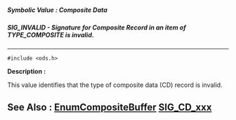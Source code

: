 ##### Symbolic Value : Composite Data
##### SIG_INVALID - Signature for Composite Record in an item of TYPE_COMPOSITE is invalid.
---
```
#include <ods.h>
```
**Description :**

This value identifies that the type of composite data (CD) record is invalid.

**See Also :**
[EnumCompositeBuffer](/reference/Func/EnumCompositeBuffer)
[SIG_CD_xxx](/reference/Symb/SIG_CD_xxx)
---
